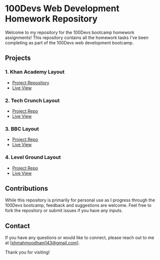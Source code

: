 
# 100Devs Web Development Homework Repository

Welcome to my repository for the 100Devs bootcamp homework assignments! This repository  contains all the homework tasks I've been completing  as part of the 100Devs web development bootcamp.

## Projects

### 1. Khan Academy Layout 
- [Project Repository](https://github.com/MahmoodHashem/100devs/tree/main/class-8-11/khan%20Academy)
- [Live View](https://mahmoodhashem.github.io/100devs/class-8-11/khan%20Academy/index.html)

### 2. Tech Crunch Layout
- [Project Repo](https://github.com/MahmoodHashem/100devs/tree/main/class-8-11/tech%20crunch)
- [Live View](https://mahmoodhashem.github.io/100devs/class-8-11/tech%20crunch/index.html)

### 3. BBC Layout
- [Project Repo](https://github.com/MahmoodHashem/100devs/tree/main/bbc)
- [Live View](https://mahmoodhashem.github.io/100devs/bbc/index.html)

### 4. Level Ground Layout
- [Project Repo](https://github.com/MahmoodHashem/100devs/tree/main/class-8-11/level-ground)
- [Live View](https://mahmoodhashem.github.io/100devs/class-8-11/level-ground/index.html)



## Contributions

While this repository is primarily for personal use as I progress through the 100Devs bootcamp, feedback and suggestions are welcome. Feel free to fork the repository or submit issues if you have any inputs.

## Contact

If you have any questions or would like to connect, please reach out to me at [shmahmoodham143@gmail.com].

Thank you for visiting!